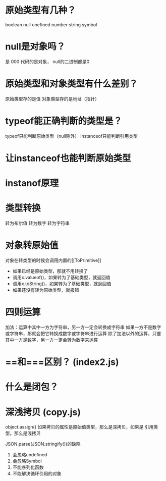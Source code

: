 # 原始类型有几种？
boolean null unefined number string symbol

# null是对象吗？
是
000 代码的是对象， null的二进制都是0

# 原始类型和对象类型有什么差别？
原始类型存的是值
对象类型存的是地址（指针）

# typeof能正确判断的类型是？
typeof只能判断原始类型（null除外）
instanceof只能判断引用类型

# 让instanceof也能判断原始类型

# instanof原理

# 类型转换
转为布尔值
转为数字
转为字符串
# 对象转原始值
对象在转类型的时候会调用内置的[[ToPrimitive]]
 - 如果已经是原始类型，那就不用转换了
 - 调用x.valueof()，如果转为了基础类型，就返回值
 - 调用x.toString()，如果转为了基础类型，就返回值
 - 如果还没有转为原始类型，就报错


# 四则运算
加法：运算中其中一方为字符串，另一方一定会转换成字符串
如果一方不是数字或字符串，那就会把它转换成数字或字符串进行运算
除了加法以外的运算，只要其中一方是数字，另一方一定会转为数字来运算

# ==和===区别？ (index2.js)

# 什么是闭包？
   
# 深浅拷贝 (copy.js)
object.assign() 如果拷贝的属性是原始值类型，那么是深拷贝，如果是
引用类型。那么是浅拷贝

JSON.parse(JSON.stringify())的缺陷
1. 会忽略undefined
2. 会忽略Symbol
3. 不能序列化函数
4. 不能解决循环引用的对象
